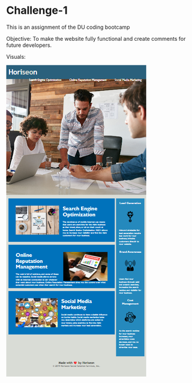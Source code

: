 # Challenge-1
This is an assignment of the DU coding bootcamp

Objective:
To make the website fully functional and create comments for future developers.

Visuals:


![](assets/images/web-screenshot.png)

